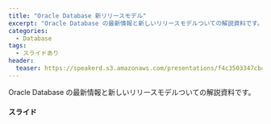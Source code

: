 ```yaml
---
title: "Oracle Database 新リリースモデル"
excerpt: "Oracle Database の最新情報と新しいリリースモデルついての解説資料です。"
categories:
  - Database
tags:
  - スライドあり
header:
  teaser: https://speakerd.s3.amazonaws.com/presentations/f4c3503347cb4cca90bd556950ed5853/slide_0.jpg
---
```


  
Oracle Database の最新情報と新しいリリースモデルついての解説資料です。


#### スライド

<div style="max-width:768px">

<!-- Speakerdeckから Embeded リンクを取得して貼り付け (ここから) -->
<script async class="speakerdeck-embed" data-id="f4c3503347cb4cca90bd556950ed5853" data-ratio="1.77777777777778" src="//speakerdeck.com/assets/embed.js"></script>
<!-- Speakerdeckから Embeded リンクを取得して貼り付け (ここまで) -->

</div>